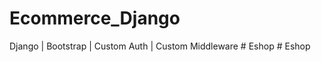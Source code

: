# Ecommerce_Django
Django | Bootstrap | Custom Auth | Custom Middleware 
#   E s h o p  
 #   E s h o p  
 